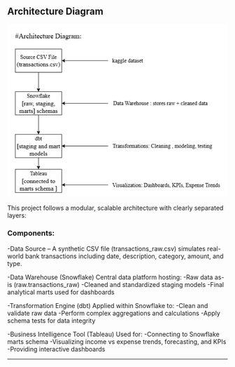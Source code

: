 ## Architecture Diagram

![Architecture Diagram](./Architecture_diagram.png)

This project follows a modular, scalable architecture with clearly separated layers:

### Components:

-Data Source – A synthetic CSV file (transactions_raw.csv) simulates real-world bank transactions including date, description, category, amount, and type.

-Data Warehouse (Snowflake) 
    Central data platform hosting:
        -Raw data as-is (raw.transactions_raw)
        -Cleaned and standardized staging models
        -Final analytical marts used for dashboards

-Transformation Engine (dbt) 
    Applied within Snowflake to:
    -Clean and validate raw data
    -Perform complex aggregations and calculations
    -Apply schema tests for data integrity

-Business Intelligence Tool (Tableau) 
    Used for:
        -Connecting to Snowflake marts schema
        -Visualizing income vs expense trends, forecasting, and KPIs
        -Providing interactive dashboards

---